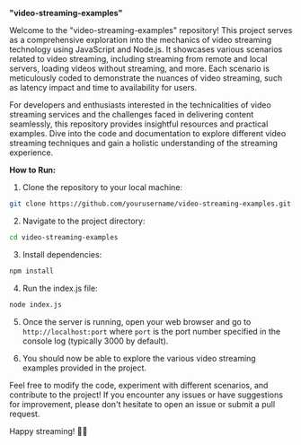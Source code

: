 **"video-streaming-examples"**

Welcome to the "video-streaming-examples" repository! This project serves as a comprehensive exploration into the mechanics of video streaming technology using JavaScript and Node.js. It showcases various scenarios related to video streaming, including streaming from remote and local servers, loading videos without streaming, and more. Each scenario is meticulously coded to demonstrate the nuances of video streaming, such as latency impact and time to availability for users.

For developers and enthusiasts interested in the technicalities of video streaming services and the challenges faced in delivering content seamlessly, this repository provides insightful resources and practical examples. Dive into the code and documentation to explore different video streaming techniques and gain a holistic understanding of the streaming experience.

**How to Run:**

1. Clone the repository to your local machine:

```bash
git clone https://github.com/yourusername/video-streaming-examples.git
```

2. Navigate to the project directory:

```bash
cd video-streaming-examples
```

3. Install dependencies:

```bash
npm install
```

4. Run the index.js file:

```bash
node index.js
```

5. Once the server is running, open your web browser and go to `http://localhost:port` where `port` is the port number specified in the console log (typically 3000 by default).

6. You should now be able to explore the various video streaming examples provided in the project.

Feel free to modify the code, experiment with different scenarios, and contribute to the project! If you encounter any issues or have suggestions for improvement, please don't hesitate to open an issue or submit a pull request.

Happy streaming! 🎥🚀
